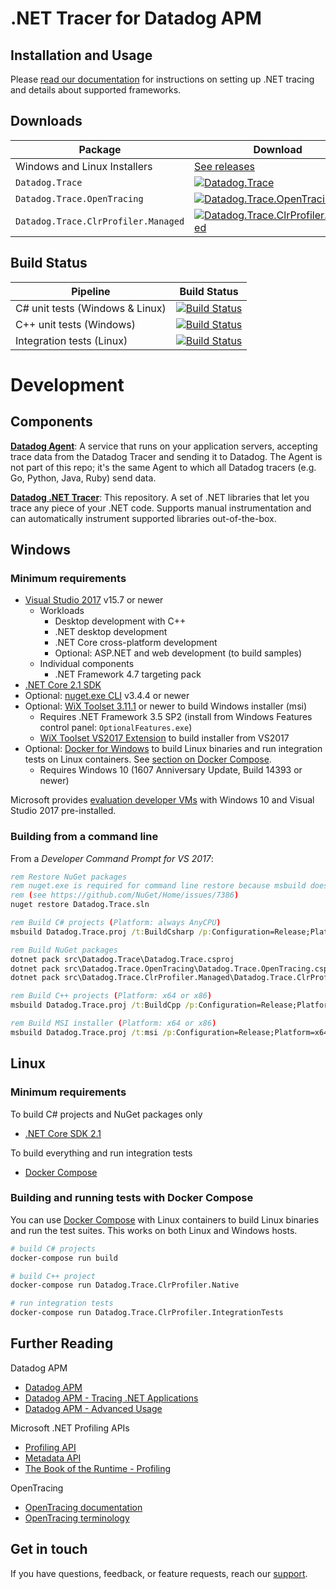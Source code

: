 # .NET Tracer for Datadog APM

## Installation and Usage

Please [read our documentation](https://docs.datadoghq.com/tracing/setup/dotnet) for instructions on setting up .NET tracing and details about supported frameworks.

## Downloads
Package|Download
-|-
Windows and Linux Installers|[See releases](https://github.com/DataDog/dd-trace-dotnet/releases)
`Datadog.Trace`|[![Datadog.Trace](https://img.shields.io/nuget/vpre/Datadog.Trace.svg)](https://www.nuget.org/packages/Datadog.Trace)
`Datadog.Trace.OpenTracing`|[![Datadog.Trace.OpenTracing](https://img.shields.io/nuget/vpre/Datadog.Trace.OpenTracing.svg)](https://www.nuget.org/packages/Datadog.Trace.OpenTracing)
`Datadog.Trace.ClrProfiler.Managed`|[![Datadog.Trace.ClrProfiler.Managed](https://img.shields.io/nuget/vpre/Datadog.Trace.ClrProfiler.Managed.svg)](https://www.nuget.org/packages/Datadog.Trace.ClrProfiler.Managed)

## Build Status

Pipeline                        | Build Status
--------------------------------|-------------
C# unit tests (Windows & Linux) | [![Build Status](https://dev.azure.com/datadog-apm/dd-trace-dotnet/_apis/build/status/managed-unit-tests?branchName=develop)](https://dev.azure.com/datadog-apm/dd-trace-dotnet/_build/latest?definitionId=24&branchName=develop)
C++ unit tests (Windows)        | [![Build Status](https://dev.azure.com/datadog-apm/dd-trace-dotnet/_apis/build/status/native-unit-tests?branchName=develop)](https://dev.azure.com/datadog-apm/dd-trace-dotnet/_build/latest?definitionId=25&branchName=develop)
Integration tests (Linux)       | [![Build Status](https://dev.azure.com/datadog-apm/dd-trace-dotnet/_apis/build/status/integration-tests?branchName=develop)](https://dev.azure.com/datadog-apm/dd-trace-dotnet/_build/latest?definitionId=27&branchName=develop)

# Development

## Components

**[Datadog Agent](https://github.com/DataDog/datadog-agent)**: A service that runs on your application servers, accepting trace data from the Datadog Tracer and sending it to Datadog. The Agent is not part of this repo; it's the same Agent to which all Datadog tracers (e.g. Go, Python, Java, Ruby) send data.

**[Datadog .NET Tracer](https://github.com/DataDog/dd-trace-dotnet)**: This repository. A set of .NET libraries that let you trace any piece of your .NET code. Supports manual instrumentation and can automatically instrument supported libraries out-of-the-box.

## Windows

### Minimum requirements

- [Visual Studio 2017](https://visualstudio.microsoft.com/downloads/) v15.7 or newer
  - Workloads
    - Desktop development with C++
    - .NET desktop development
    - .NET Core cross-platform development
    - Optional: ASP.NET and web development (to build samples)
  - Individual components
    - .NET Framework 4.7 targeting pack
- [.NET Core 2.1 SDK](https://dotnet.microsoft.com/download/dotnet-core/2.1)
- Optional: [nuget.exe CLI](https://www.nuget.org/downloads) v3.4.4 or newer
- Optional: [WiX Toolset 3.11.1](http://wixtoolset.org/releases/) or newer to build Windows installer (msi)
  - Requires .NET Framework 3.5 SP2 (install from Windows Features control panel: `OptionalFeatures.exe`)
  - [WiX Toolset VS2017 Extension](https://marketplace.visualstudio.com/items?itemName=RobMensching.WixToolsetVisualStudio2017Extension) to build installer from VS2017
- Optional: [Docker for Windows](https://docs.docker.com/docker-for-windows/) to build Linux binaries and run integration tests on Linux containers. See [section on Docker Compose](#building-and-running-tests-with-docker-compose).
  - Requires Windows 10 (1607 Anniversary Update, Build 14393 or newer)

Microsoft provides [evaluation developer VMs]((https://developer.microsoft.com/en-us/windows/downloads/virtual-machines)) with Windows 10 and Visual Studio 2017 pre-installed.

### Building from a command line

From a _Developer Command Prompt for VS 2017_:

```cmd
rem Restore NuGet packages
rem nuget.exe is required for command line restore because msbuild doesn't support packages.config
rem (see https://github.com/NuGet/Home/issues/7386)
nuget restore Datadog.Trace.sln

rem Build C# projects (Platform: always AnyCPU)
msbuild Datadog.Trace.proj /t:BuildCsharp /p:Configuration=Release;Platform=AnyCPU

rem Build NuGet packages
dotnet pack src\Datadog.Trace\Datadog.Trace.csproj
dotnet pack src\Datadog.Trace.OpenTracing\Datadog.Trace.OpenTracing.csproj
dotnet pack src\Datadog.Trace.ClrProfiler.Managed\Datadog.Trace.ClrProfiler.Managed.csproj

rem Build C++ projects (Platform: x64 or x86)
msbuild Datadog.Trace.proj /t:BuildCpp /p:Configuration=Release;Platform=x64

rem Build MSI installer (Platform: x64 or x86)
msbuild Datadog.Trace.proj /t:msi /p:Configuration=Release;Platform=x64
```

## Linux

### Minimum requirements

To build C# projects and NuGet packages only
- [.NET Core SDK 2.1](https://dotnet.microsoft.com/download/dotnet-core/2.1)

To build everything and run integration tests
- [Docker Compose](https://docs.docker.com/compose/install/)

### Building and running tests with Docker Compose

You can use [Docker Compose](https://docs.docker.com/compose/) with Linux containers to build Linux binaries and run the test suites. This works on both Linux and Windows hosts.

```bash
# build C# projects
docker-compose run build

# build C++ project
docker-compose run Datadog.Trace.ClrProfiler.Native

# run integration tests
docker-compose run Datadog.Trace.ClrProfiler.IntegrationTests
```

## Further Reading

Datadog APM
- [Datadog APM](https://docs.datadoghq.com/tracing/)
- [Datadog APM - Tracing .NET Applications](https://docs.datadoghq.com/tracing/setup/dotnet/)
- [Datadog APM - Advanced Usage](https://docs.datadoghq.com/tracing/advanced_usage/?tab=dotnet)

Microsoft .NET Profiling APIs
- [Profiling API](https://docs.microsoft.com/en-us/dotnet/framework/unmanaged-api/profiling/)
- [Metadata API](https://docs.microsoft.com/en-us/dotnet/framework/unmanaged-api/metadata/)
- [The Book of the Runtime - Profiling](https://github.com/dotnet/coreclr/blob/master/Documentation/botr/profiling.md)

OpenTracing
- [OpenTracing documentation](https://github.com/opentracing/opentracing-csharp)
- [OpenTracing terminology](https://github.com/opentracing/specification/blob/master/specification.md)

## Get in touch

If you have questions, feedback, or feature requests, reach our [support](https://docs.datadoghq.com/help).
